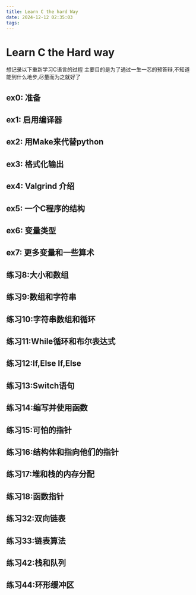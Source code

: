 ```yaml
---
title: Learn C the hard Way
date: 2024-12-12 02:35:03
tags:
---
```

# Learn C the Hard way
想记录以下重新学习C语言的过程 主要目的是为了通过一生一芯的预答辩,不知道能到什么地步,尽量而为之就好了

## ex0: 准备

## ex1: 启用编译器

## ex2: 用Make来代替python

## ex3: 格式化输出

## ex4: Valgrind 介绍

## ex5: 一个C程序的结构

## ex6: 变量类型

## ex7: 更多变量和一些算术

## 练习8:大小和数组
## 练习9:数组和字符串
## 练习10:字符串数组和循环
## 练习11:While循环和布尔表达式
## 练习12:If,Else If,Else
## 练习13:Switch语句
## 练习14:编写并使用函数
## 练习15:可怕的指针
## 练习16:结构体和指向他们的指针
## 练习17:堆和栈的内存分配
## 练习18:函数指针
## 练习32:双向链表
## 练习33:链表算法
## 练习42:栈和队列
## 练习44:环形缓冲区

